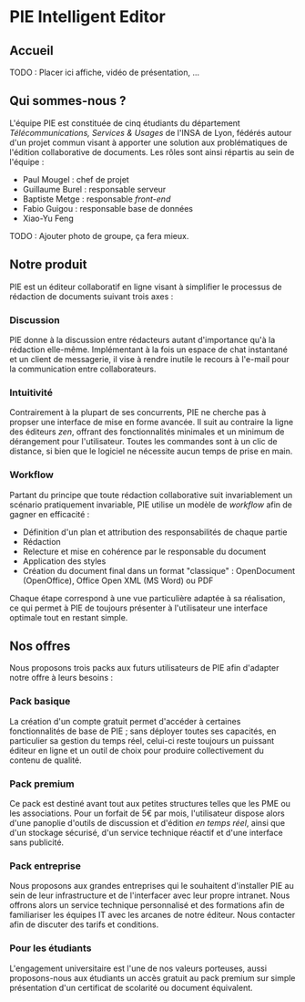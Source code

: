 # PIE Intelligent Editor

## Accueil

TODO : Placer ici affiche, vidéo de présentation, ...

## Qui sommes-nous ?

L'équipe PIE est constituée de cinq étudiants du département *Télécommunications, Services & Usages* de l'INSA de Lyon, fédérés autour d'un projet commun visant à apporter une solution aux problématiques de l'édition collaborative de documents. Les rôles sont ainsi répartis au sein de l'équipe :

* Paul Mougel : chef de projet
* Guillaume Burel : responsable serveur
* Baptiste Metge : responsable *front-end*
* Fabio Guigou : responsable base de données
* Xiao-Yu Feng

TODO : Ajouter photo de groupe, ça fera mieux.

## Notre produit

PIE est un éditeur collaboratif en ligne visant à simplifier le processus de rédaction de documents suivant trois axes :

### Discussion

PIE donne à la discussion entre rédacteurs autant d'importance qu'à la rédaction elle-même. Implémentant à la fois un espace de chat instantané et un client de messagerie, il vise à rendre inutile le recours à l'e-mail pour la communication entre collaborateurs.

### Intuitivité

Contrairement à la plupart de ses concurrents, PIE ne cherche pas à propser une interface de mise en forme avancée. Il suit au contraire la ligne des éditeurs *zen*, offrant des fonctionnalités minimales et un minimum de dérangement pour l'utilisateur. Toutes les commandes sont à un clic de distance, si bien que le logiciel ne nécessite aucun temps de prise en main.

### Workflow

Partant du principe que toute rédaction collaborative suit invariablement un scénario pratiquement invariable, PIE utilise un modèle de *workflow* afin de gagner en efficacité :

* Définition d'un plan et attribution des responsabilités de chaque partie
* Rédaction
* Relecture et mise en cohérence par le responsable du document
* Application des styles
* Création du document final dans un format "classique" : OpenDocument (OpenOffice), Office Open XML (MS Word) ou PDF

Chaque étape correspond à une vue particulière adaptée à sa réalisation, ce qui permet à PIE de toujours présenter à l'utilisateur une interface optimale tout en restant simple.

## Nos offres

Nous proposons trois packs aux futurs utilisateurs de PIE afin d'adapter notre offre à leurs besoins :

### Pack basique

La création d'un compte gratuit permet d'accéder à certaines fonctionnalités de base de PIE ; sans déployer toutes ses capacités, en particulier sa gestion du temps réel, celui-ci reste toujours un puissant éditeur en ligne et un outil de choix pour produire collectivement du contenu de qualité.

### Pack premium

Ce pack est destiné avant tout aux petites structures telles que les PME ou les associations. Pour un forfait de 5€ par mois, l'utilisateur dispose alors d'une panoplie d'outils de discussion et d'édition *en temps réel*, ainsi que d'un stockage sécurisé, d'un service technique réactif et d'une interface sans publicité.

### Pack entreprise

Nous proposons aux grandes entreprises qui le souhaitent d'installer PIE au sein de leur infrastructure et de l'interfacer avec leur propre intranet. Nous offrons alors un service technique personnalisé et des formations afin de familiariser les équipes IT avec les arcanes de notre éditeur. Nous contacter afin de discuter des tarifs et conditions.

### Pour les étudiants

L'engagement universitaire est l'une de nos valeurs porteuses, aussi proposons-nous aux étudiants un accès gratuit au pack premium sur simple présentation d'un certificat de scolarité ou document équivalent.

